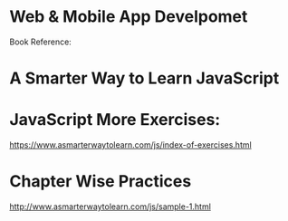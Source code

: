# Web & Mobile App Develpomet 
Book Reference:
# A Smarter Way to Learn JavaScript
# JavaScript  More Exercises:
https://www.asmarterwaytolearn.com/js/index-of-exercises.html
 # Chapter Wise Practices
 http://www.asmarterwaytolearn.com/js/sample-1.html